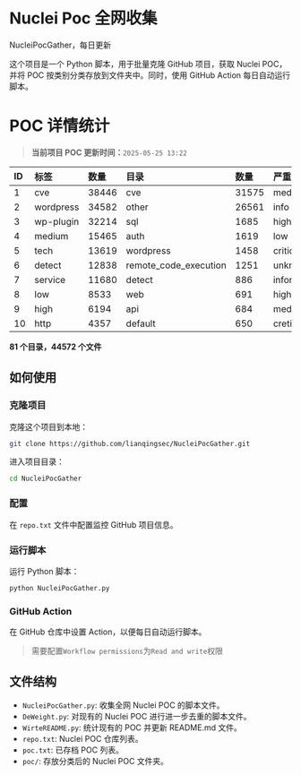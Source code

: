 # Nuclei Poc 全网收集
NucleiPocGather，每日更新

这个项目是一个 Python 脚本，用于批量克隆 GitHub 项目，获取 Nuclei POC，并将 POC 按类别分类存放到文件夹中。同时，使用 GitHub Action 每日自动运行脚本。
# POC 详情统计

> **当前项目 POC 更新时间：**`2025-05-25 13:22`

| ID | 标签      | 数量 | 目录       | 数量 | 严重性   | 数量 |
|:---| :-------- | :--- | :--------- | :--- | :------- | :--- |
| 1 | cve | 38446 | cve | 31575 | medium | 21263 |
| 2 | wordpress | 34582 | other | 26561 | info | 19187 |
| 3 | wp-plugin | 32214 | sql | 1685 | high | 13138 |
| 4 | medium | 15465 | auth | 1619 | low | 9748 |
| 5 | tech | 13619 | wordpress | 1458 | critical | 6981 |
| 6 | detect | 12838 | remote_code_execution | 1251 | unknown | 89 |
| 7 | service | 11680 | detect | 886 | informative | 17 |
| 8 | low | 8533 | web | 691 | hight | 16 |
| 9 | high | 6194 | api | 684 | meduim | 5 |
| 10 | http | 4357 | default | 650 | cretical | 2 |

**81 个目录，44572 个文件**
## 如何使用

### 克隆项目

克隆这个项目到本地：

```bash
git clone https://github.com/lianqingsec/NucleiPocGather.git
```

进入项目目录：

```bash
cd NucleiPocGather
```

### 配置

在 `repo.txt` 文件中配置监控 GitHub 项目信息。

### 运行脚本

运行 Python 脚本：

```bash
python NucleiPocGather.py
```

### GitHub Action

在 GitHub 仓库中设置 Action，以便每日自动运行脚本。

> 需要配置`Workflow permissions`为`Read and write`权限

## 文件结构

- `NucleiPocGather.py`: 收集全网 Nuclei POC 的脚本文件。
- `DeWeight.py`: 对现有的 Nuclei POC 进行进一步去重的脚本文件。
- `WirteREADME.py`: 统计现有的 POC 并更新 README.md 文件。
- `repo.txt`: Nuclei POC 仓库列表。
- `poc.txt`: 已存档 POC 列表。
- `poc/`: 存放分类后的 Nuclei POC 文件夹。

